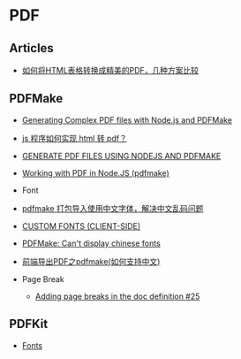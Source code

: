 # PDF

## Articles
* [如何将HTML表格转换成精美的PDF，几种方案比较](https://zhuanlan.zhihu.com/p/313315014)

## PDFMake
* [Generating Complex PDF files with Node.js and PDFMake](https://www.appgambit.com/blog/nodejs-with-pdfmake)
* [js 程序如何实现 html 转 pdf？](https://www.zhihu.com/question/587899149/answer/3522752274)
* [GENERATE PDF FILES USING NODEJS AND PDFMAKE](https://xlinesoft.com/blog/2022/11/05/generate-pdf-files-using-nodejs-and-pdfmake/)
* [Working with PDF in Node.JS (pdfmake)](https://tech.bloggernepal.com/2021/12/working-with-pdf-in-nodejs-pdfmake.html)

*  Font
  * [pdfmake 打包导入使用中文字体，解决中文乱码问题](https://www.cnblogs.com/wuzexin/p/17614769.html)
  * [CUSTOM FONTS (CLIENT-SIDE)](https://pdfmake.github.io/docs/0.1/fonts/custom-fonts-client-side/)
  * [PDFMake: Can't display chinese fonts](https://stackoverflow.com/questions/62653011/pdfmake-cant-display-chinese-fonts)
  * [前端导出PDF之pdfmake(如何支持中文)](https://www.jianshu.com/p/f84177c37f80)

* Page Break
  * [Adding page breaks in the doc definition #25](https://github.com/bpampuch/pdfmake/issues/25)

## PDFKit
* [Fonts](https://pdfkit.org/docs/text.html#fonts)
